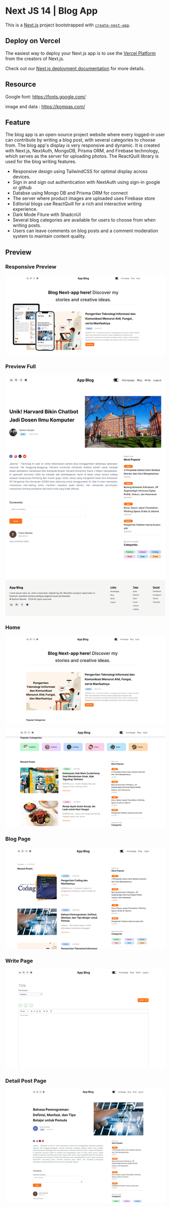 # Next JS 14 | Blog App

This is a [Next.js](https://nextjs.org/) project bootstrapped with [`create-next-app`](https://github.com/vercel/next.js/tree/canary/packages/create-next-app).

## Deploy on Vercel

The easiest way to deploy your Next.js app is to use the [Vercel Platform](https://vercel.com/new?utm_medium=default-template&filter=next.js&utm_source=create-next-app&utm_campaign=create-next-app-readme) from the creators of Next.js.

Check out our [Next.js deployment documentation](https://nextjs.org/docs/deployment) for more details.

## Resource

Google font: https://fonts.google.com/

image and data : https://kompas.com/

## Feature

The blog app is an open-source project website where every logged-in user can contribute by writing a blog post, with several categories to choose from. The blog app's display is very responsive and dynamic. It is created with Next.js, NextAuth, MongoDB, Prisma ORM, and Firebase technology, which serves as the server for uploading photos. The ReactQuill library is used for the blog writing features.

- Responsive design using TailwindCSS for optimal display across devices.
- Sign in and sign out authentication with NextAuth using sign-in google or github
- Databse using Mongo DB and Prisma ORM for connect
- The server where product images are uploaded uses Firebase store
- Editorial blogs use ReactQuill for a rich and interactive writing experience.
- Dark Mode Fiture with ShadcnUI
- Several blog categories are available for users to choose from when writing posts.
- Users can leave comments on blog posts and a comment moderation system to maintain content quality.

## Preview

### Responsive Preview

![alt text](https://github.com/muslim2210/blog-next-app/blob/master/public/preview.png?raw=true)

### Preview Full

![alt text](https://github.com/muslim2210/blog-next-app/blob/master/public/preview-full-2.png?raw=true)

### Home

![alt text](https://github.com/muslim2210/blog-next-app/blob/master/public/1.png?raw=true)

![alt text](https://github.com/muslim2210/blog-next-app/blob/master/public/2.png?raw=true)

### Blog Page

![alt text](https://github.com/muslim2210/blog-next-app/blob/master/public/3.png?raw=true)

### Write Page

![alt text](https://github.com/muslim2210/blog-next-app/blob/master/public/4.png?raw=true)

### Detail Post Page

![alt text](https://github.com/muslim2210/blog-next-app/blob/master/public/5.png?raw=true)
